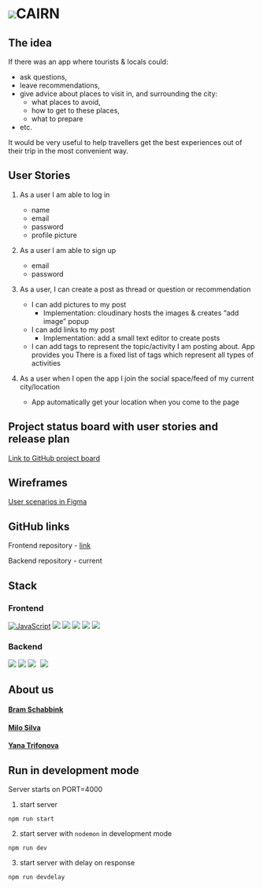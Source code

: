 # <img src="https://raw.githubusercontent.com/brambrulant/standort-frontend/development/public/favicon.ico">CAIRN


## The idea

If there was an app where tourists & locals could:

- ask questions,
- leave recommendations,
- give advice about places to visit in, and surrounding the city:
    - what places to avoid,
    - how to get to these places,
    - what to prepare
- etc.

It would be very useful to help travellers get the best experiences out of their trip in the most convenient way.

## User Stories

1. As a user I am able to log in
    - name
    - email
    - password
    - profile picture
2. As a user I am able to sign up
    - email
    - password
3. As a user, I can create a post as thread or question or recommendation
    - I can add pictures to my post
        - Implementation: cloudinary hosts the images & creates “add image” popup
    - I can add links to my post
        - Implementation:
          add a small text editor to create posts
    - I can add tags to represent the topic/activity I am posting about. App provides you There is a fixed list of tags
      which represent all types of activities

4. As a user when I open the app I join the social space/feed of my current city/location
    - App automatically get your location when you come to the page

## Project status board with user stories and release plan

[Link to GitHub project board](https://github.com/brambrulant/standort-frontend/projects/1)

## Wireframes

[User scenarios in Figma](https://www.figma.com/file/eo9Ja9TiFeVikox5KNDipI/LocationAppie?node-id=0%3A1)

## GitHub links

Frontend repository - [link](https://github.com/brambrulant/standort-frontend)

Backend repository - current 

## Stack

### Frontend

<a href="https://www.javascript.com/"><img src="https://img.icons8.com/color/48/000000/javascript.png" alt="JavaScript"></a>
<a href="https://www.w3.org/html/"><img src="https://img.icons8.com/color/48/000000/html-5.png"/></a>
<a href="https://www.w3.org/TR/CSS/#css"><img src="https://img.icons8.com/color/48/000000/css3.png"/></a>
<a href="https://reactjs.org/"><img src="https://img.icons8.com/officel/40/000000/react.png"/></a>
<a href="https://redux.js.org/"><img src="https://img.icons8.com/color/48/000000/redux.png"/></a>
<a href="https://material-ui.com/"><img src="https://img.icons8.com/color/48/000000/material-ui.png"/></a>

### Backend

<a href="https://nodejs.dev/"><img src="https://img.icons8.com/color/48/000000/nodejs.png"/></a>
<a href="https://expressjs.com/"><img src="https://i.ibb.co/QCxVyFH/express-3-1.png"/></a>
<a href="https://www.postgresql.org/"><img style="margin-right:5px"  src="https://img.icons8.com/color/48/000000/postgreesql.png"/></a>
<a href="https://sequelize.org/"><img src="https://i.ibb.co/LQtSfMw/seq-1.png"/></a>

## About us

#### <a href="https://github.com/brambrulant">Bram Schabbink</a>
#### <a href="https://github.com/Mr0cket">Milo Silva</a>
#### <a href="https://github.com/YanaTrifonova">Yana Trifonova</a>

## Run in development mode

Server starts on PORT=4000

1. start server

```
npm run start
```

2. start server with `nodemon` in development mode

```
npm run dev
```

3. start server with delay on response

```
npm run devdelay
```
